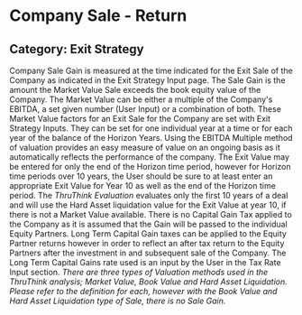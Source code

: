 # Company Sale - Return
## Category: Exit Strategy
Company Sale Gain is measured at the time indicated for the Exit Sale of the Company as indicated in the Exit Strategy Input page. The Sale Gain is the amount the Market Value Sale exceeds the book equity value of the Company. The Market Value can be either a multiple of the Company's EBITDA, a set given number (User Input) or a combination of both. These Market Value factors for an Exit Sale for the Company are set with Exit Strategy Inputs. They can be set for one individual year at a time or for each year of the balance of the Horizon Years. Using the EBITDA Multiple method of valuation provides an easy measure of value on an ongoing basis as it automatically reflects the performance of the company.
The Exit Value may be entered for only the end of the Horizon time period, however for Horizon time periods over 10 years, the User should be sure to at least enter an appropriate Exit Value for Year 10 as well as the end of the Horizon time period. The *ThruThink Evaluation* evaluates only the first 10 years of a deal and will use the Hard Asset liquidation value for the Exit Value at year 10, if there is not a Market Value available.
There is no Capital Gain Tax applied to the Company as it is assumed that the Gain will be passed to the individual Equity Partners. Long Term Capital Gain taxes can be applied to the Equity Partner returns however in order to reflect an after tax return to the Equity Partners after the investment in and subsequent sale of the Company. The Long Term Capital Gains rate used is an input by the User in the Tax Rate Input section.
*There are three types of Valuation methods used in the ThruThink analysis; Market Value, Book Value and Hard Asset Liquidation. Please refer to the definition for each, however with the Book Value and Hard Asset Liquidation type of Sale, there is no Sale Gain.*
